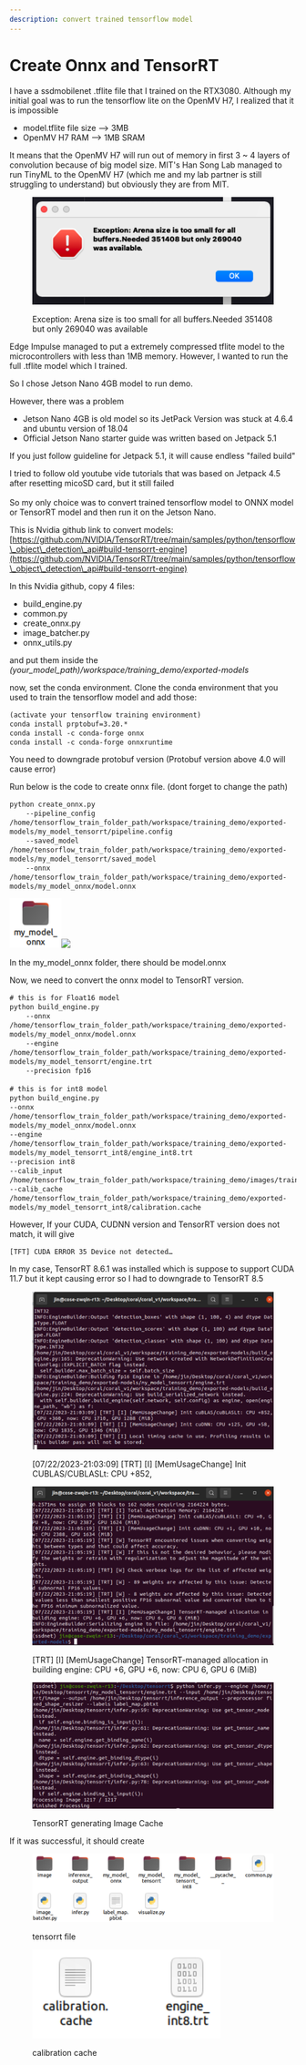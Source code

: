 ```yaml
---
description: convert trained tensorflow model
---
```


# Create Onnx and TensorRT

I have a ssdmobilenet .tflite file that I trained on the RTX3080. Although my initial goal was to run the tensorflow lite on the OpenMV H7, I realized that it is impossible

* model.tflite file size --> 3MB&#x20;
* OpenMV H7 RAM --> 1MB SRAM

It means that the OpenMV H7 will run out of memory in first 3 \~ 4 layers of convolution because of big model size. MIT's Han Song Lab managed to run TinyML to the OpenMV H7 (which me and my lab partner is still struggling to understand) but obviously they are from MIT.&#x20;

<figure><img src="../.gitbook/assets/Screen Shot 2023-07-12 at 2.42.04 PM.png" alt=""><figcaption><p>Exception: Arena size is too small for all buffers.Needed 351408 but only 269040 was available</p></figcaption></figure>

Edge Impulse managed to put a extremely compressed tflite model to the microcontrollers with less than 1MB memory. However, I wanted to run the full .tflite model which I trained.



So I chose Jetson Nano 4GB model to run demo.&#x20;



However, there was a problem&#x20;

* Jetson Nano 4GB is old model so its JetPack Version was stuck at 4.6.4 and ubuntu version of 18.04&#x20;
* Official Jetson Nano starter guide was written based on Jetpack 5.1&#x20;

If you just follow guideline for Jetpack 5.1, it will cause endless "failed build"

I tried to follow old youtube vide tutorials that was based on Jetpack 4.5 after resetting micoSD card, but it still failed\
\
So my only choice was to convert trained tensorflow model to ONNX model or TensorRT model and then run it on the Jetson Nano.



This is Nvidia github link to convert models: [https://github.com/NVIDIA/TensorRT/tree/main/samples/python/tensorflow\_object\_detection\_api#build-tensorrt-engine](https://github.com/NVIDIA/TensorRT/tree/main/samples/python/tensorflow\_object\_detection\_api#build-tensorrt-engine)



In this Nvidia github, copy 4 files:&#x20;

* build\_engine.py
* common.py
* create\_onnx.py
* image\_batcher.py
* onnx\_utils.py

and put them inside the _(your\_model\_path)/workspace/training\_demo/exported-models_

now, set the conda environment. Clone the conda environment that you used to train the tensorflow model and add those:

```
(activate your tensorflow training environment)
conda install prptobuf=3.20.*
conda install -c conda-forge onnx
conda install -c conda-forge onnxruntime
```

You need to downgrade protobuf version (Protobuf version above 4.0 will cause error)

Run below is the code to create onnx file. (dont forget to change the path)

```
python create_onnx.py 
    --pipeline_config /home/tensorflow_train_folder_path/workspace/training_demo/exported-models/my_model_tensorrt/pipeline.config 
    --saved_model /home/tensorflow_train_folder_path/workspace/training_demo/exported-models/my_model_tensorrt/saved_model 
    --onnx /home/tensorflow_train_folder_path/workspace/training_demo/exported-models/my_model_onnx/model.onnx
```

![](../.gitbook/assets/image.png)![](https://lh6.googleusercontent.com/shS4fcCzlnZckZkNWPBdcYW9dxInXVM82CPb-zOWGicO9eXu8HYEcDPoIGejZJXz3bR-purBpOzuy9jU-dvq7UleMqku7hqqiMXuzNrU22d2JBmnMpqCYiHlSqZnmgqkh75NvMXQJvqR2wUs0pemIc0)

In the my\_model\_onnx folder, there should be model.onnx



Now, we need to convert the onnx model to TensorRT version.&#x20;

```
# this is for Float16 model 
python build_engine.py 
    --onnx /home/tensorflow_train_folder_path/workspace/training_demo/exported-models/my_model_onnx/model.onnx 
    --engine /home/tensorflow_train_folder_path/workspace/training_demo/exported-models/my_model_tensorrt/engine.trt 
    --precision fp16

# this is for int8 model
python build_engine.py 
--onnx /home/tensorflow_train_folder_path/workspace/training_demo/exported-models/my_model_onnx/model.onnx 
--engine /home/tensorflow_train_folder_path/workspace/training_demo/exported-models/my_model_tensorrt_int8/engine_int8.trt 
--precision int8 
--calib_input /home/tensorflow_train_folder_path/workspace/training_demo/images/train 
--calib_cache /home/tensorflow_train_folder_path/workspace/training_demo/exported-models/my_model_tensorrt_int8/calibration.cache

```

However, If your CUDA, CUDNN version and TensorRT version does not match, it will give&#x20;

```
[TFT] CUDA ERROR 35 Device not detected… 
```

In my case, TensorRT 8.6.1 was installed which is suppose to support CUDA 11.7 but it kept causing error so I had to downgrade to TensorRT 8.5

<figure><img src="../.gitbook/assets/Screenshot 2023-08-20 at 6.43.58 PM.png" alt=""><figcaption><p>[07/22/2023-21:03:09] [TRT] [I] [MemUsageChange] Init CUBLAS/CUBLASLt: CPU +852,</p></figcaption></figure>

<figure><img src="../.gitbook/assets/Screenshot 2023-08-20 at 6.44.17 PM.png" alt=""><figcaption><p>[TRT] [I] [MemUsageChange] TensorRT-managed allocation in building engine: CPU +6, GPU +6, now: CPU 6, GPU 6 (MiB)</p></figcaption></figure>

<figure><img src="../.gitbook/assets/Screenshot 2023-08-20 at 6.48.06 PM.png" alt=""><figcaption><p>TensorRT generating Image Cache</p></figcaption></figure>

If it was successful, it should create&#x20;

<figure><img src="../.gitbook/assets/Screenshot 2023-08-20 at 6.50.42 PM.png" alt=""><figcaption><p>tensorrt file</p></figcaption></figure>

<figure><img src="../.gitbook/assets/Screenshot 2023-08-20 at 6.50.49 PM.png" alt=""><figcaption><p>calibration cache</p></figcaption></figure>

